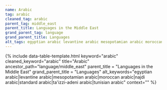```yaml
---
name: Arabic
tag: arabic
cleaned_tag: arabic
parent_tag: middle_east
parent_title: Languages in the Middle East
grand_parent_tag: language
grand_parent_title: Languages
alt_tags: egyptian arabic levantine arabic mesopotamian arabic moroccan arabic najdi arabic standard arabic ta'izzi-adeni arabic tunisian arabic
---
```


{% include data-table-template.html 
  keyword="arabic" 
  cleaned_keyword="arabic" 
  title="Arabic"
  ancestor_path="language/middle_east" 
  parent_title = "Languages in the Middle East"
  grand_parent_title = "Languages"
  alt_keywords="egyptian arabic|levantine arabic|mesopotamian arabic|moroccan arabic|najdi arabic|standard arabic|ta'izzi-adeni arabic|tunisian arabic"
  context=""
%}

